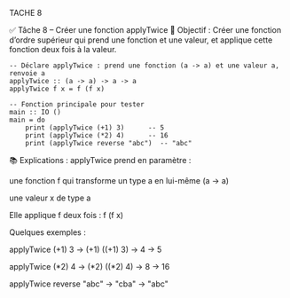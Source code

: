 TACHE 8

✅ Tâche 8 – Créer une fonction applyTwice
🧩 Objectif :
Créer une fonction d’ordre supérieur qui prend une fonction et une valeur, et applique cette fonction deux fois à la valeur.

```
-- Déclare applyTwice : prend une fonction (a -> a) et une valeur a, renvoie a
applyTwice :: (a -> a) -> a -> a
applyTwice f x = f (f x)

-- Fonction principale pour tester
main :: IO ()
main = do
    print (applyTwice (+1) 3)      -- 5
    print (applyTwice (*2) 4)      -- 16
    print (applyTwice reverse "abc")  -- "abc"

```
📚 Explications :
applyTwice prend en paramètre :

une fonction f qui transforme un type a en lui-même (a -> a)

une valeur x de type a

Elle applique f deux fois : f (f x)

Quelques exemples :

applyTwice (+1) 3 → (+1) ((+1) 3) → 4 → 5

applyTwice (*2) 4 → (*2) ((*2) 4) → 8 → 16

applyTwice reverse "abc" → "cba" → "abc"


